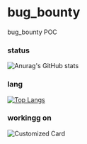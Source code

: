 # bug_bounty
bug_bounty POC 


### status 

![Anurag's GitHub stats](https://github-readme-stats.vercel.app/api?username=amine123ait&show_icons=true&theme=radical)


### lang

[![Top Langs](https://github-readme-stats.vercel.app/api/top-langs/?username=amine123ait&layout=compact)](https://github.com/anuraghazra/github-readme-stats)



### workingg on 

![Customized Card](https://github-readme-stats.vercel.app/api/pin?username=amine123ait&bug_bounty&title_color=fff&icon_color=f9f9f9&text_color=9f9f9f&bg_color=151515)
